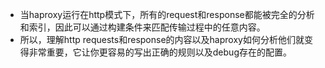 - 当haproxy运行在http模式下，所有的request和response都能被完全的分析和索引，因此可以通过构建条件来匹配传输过程中的任意内容。
- 所以，理解http requests和response的内容以及haproxy如何分析他们就变得非常重要，它让你更容易的写出正确的规则以及debug存在的配置。

